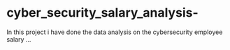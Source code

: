 # cyber_security_salary_analysis-
In this project i have done the data analysis on the cybersecurity employee salary ... 
